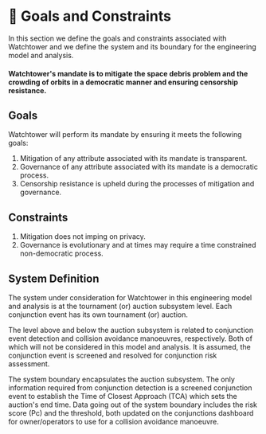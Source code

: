 # 🎯 Goals and Constraints

In this section we define the goals and constraints associated with Watchtower and we define the system and its boundary for the engineering model and analysis.


#### Watchtower's mandate is to mitigate the space debris problem and the crowding of orbits in a democratic manner and ensuring censorship resistance. 

## Goals
Watchtower will perform its mandate by ensuring it meets the following goals:

1. Mitigation of any attribute associated with its mandate is transparent.
2. Governance of any attribute associated with its mandate is a democratic process.
3. Censorship resistance is upheld during the processes of mitigation and governance.

## Constraints

1. Mitigation does not imping on privacy.
2. Governance is evolutionary and at times may require a time constrained non-democratic process.

## System Definition

The system under consideration for Watchtower in this engineering model and analysis is at the tournament (or) auction subsystem level. Each conjunction event has its own tournament (or) auction. 

The level above and below the auction subsystem is related to conjunction event detection and collision avoidance manoeuvres, respectively. Both of which will not be considered in this model and analysis. It is assumed, the conjunction event is screened and resolved for conjunction risk assessment. 

The system boundary encapsulates the auction subsystem. The only information required from conjunction detection is a screened conjunction event to establish the Time of Closest Approach (TCA) which sets the auction's end time. Data going out of the system boundary includes the risk score (Pc) and the threshold, both updated on the conjunctions dashboard for owner/operators to use for a collision avoidance manoeuvre.

